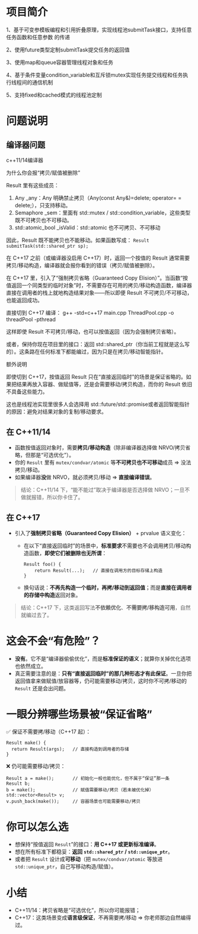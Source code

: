 # 项目简介
1、基于可变参模板编程和引用折叠原理，实现线程池submitTask接口，支持任意任务函数和任意参数
的传递

2、使用future类型定制submitTask提交任务的返回值

3、使用map和queue容器管理线程对象和任务

4、基于条件变量condition_variable和互斥锁mutex实现任务提交线程和任务执行线程间的通信机制

5、支持fixed和cached模式的线程池定制

# 问题说明
## 编译器问题
c++11/14编译器

为什么你会报“拷贝/赋值被删除”

Result 里有这些成员：
<ol>
<li>Any _any：Any 明确禁止拷贝（Any(const Any&)=delete; operator= = delete;），只支持移动。</li>
<li>Semaphore _sem：里面有 std::mutex / std::condition_variable，这些类型既不可拷贝也不可移动。</li>
<li>std::atomic_bool _isValid：std::atomic 也不可拷贝、不可移动</li>
</ol>

因此，Result 既不能拷贝也不能移动。如果函数写成：
<code>Result submitTask(std::shared_ptr<Task> sp);</code>



在 C++17 之前（或编译器没启用 C++17）时，返回一个按值的 Result 通常需要拷贝/移动构造，编译器就会报你看到的错误（拷贝/赋值被删除）。


在 C++17 里，引入了“强制拷贝省略（Guaranteed Copy Elision）”。当函数“按值返回一个同类型的临时对象”时，不需要存在可用的拷贝/移动构造函数，编译器直接在调用者的栈上就地构造结果对象——所以即便 Result 不可拷贝/不可移动，也能返回成功。

直接切到 C++17 编译：
g++ -std=c++17 main.cpp ThreadPool.cpp -o threadPool -pthread


这样即使 Result 不可拷贝/移动，也可以按值返回（因为会强制拷贝省略）。

或者，保持你现在项目里的接口：返回 std::shared_ptr<Result>（你当前工程就是这么写的）。这条路在任何标准下都能编过，因为只是在拷贝/移动智能指针。


额外说明

即使切到 C++17，按值返回 Result 只在“直接返回临时”的场景是保证省略的。如果把结果再放入容器、做赋值等，还是会需要移动/拷贝构造，而你的 Result 依旧不具备这些能力。

这也是线程池实现里很多人会选择用 std::future/std::promise或者返回智能指针的原因：避免对结果对象的复制/移动要求。

## 在 C++11/14

- 函数按值返回对象时，需要**拷贝/移动构造**（除非编译器选择做 NRVO/拷贝省略，但那是“可选优化”）。
- 你的 `Result` 里有 `mutex/condvar/atomic` 等**不可拷贝也不可移动**成员 ⇒ 没法拷贝/移动。
- 如果编译器**没**做 NRVO，就必须拷贝/移动 ⇒ **直接编译错误**。

> 结论：C++11/14 下，“能不能过”取决于编译器是否选择做 NRVO；一旦不做就报错，所以你卡住了。

## 在 C++17

- 引入了**强制拷贝省略（Guaranteed Copy Elision）** + prvalue 语义变化：

  - 在以下“直接返回临时”的场景中，**标准要求**不需要也不会调用拷贝/移动构造函数，**即使它们被删除也无所谓**：

    ```
    Result foo() {
        return Result(...);   // 直接在调用方的目标存储上构造
    }
    ```

  - 换句话说：**不再先构造一个临时，再拷/移动到返回值**；而是**直接在调用者的存储中构造**返回对象。

> 结论：C++17 下，这类返回写法**不依赖优化**、**不需要拷/移构造可用**，自然就编过去了。

# 这会不会“有危险”？

- **没有**。它不是“编译器偷偷优化”，而是**标准保证的语义**；就算你关掉优化选项也依然成立。
- 真正需要注意的是：**只有“直接返回临时”的那几种形态才有此保证**。一旦你把返回值拿来做赋值/放容器等，仍可能需要移动/拷贝，这时你不可拷/移动的 `Result` 还是会出问题。

# 一眼分辨哪些场景被“保证省略”

✅ 保证不需要拷/移动（C++17 起）：

```
Result make() {
  return Result(args);   // 直接构造到调用者的存储
}
```

❌ 仍可能需要移动/拷贝：

```
Result a = make();       // 初始化一般也能优化，但不属于“保证”那一条
Result b;
b = make();              // 赋值需要移动/拷贝（若未被优化掉）
std::vector<Result> v;
v.push_back(make());     // 容器场景也可能需要移动/拷贝
```

# 你可以怎么选

- 想保持“按值返回 `Result`”的接口：**用 C++17 或更新标准编译**。
- 想在所有标准下都稳妥：**返回 `std::shared_ptr` / `std::unique_ptr`**。
- 或者把 `Result` 设计成**可移动**（把 `mutex/condvar/atomic` 等放进 `std::unique_ptr`，自己写移动构造/赋值）。

# 小结

- C++11/14：拷贝省略是“可选优化”，所以你可能报错；
- C++17：这类场景变成**语言级保证**，不再需要拷/移动 ⇒ 你老师那边自然编得过。